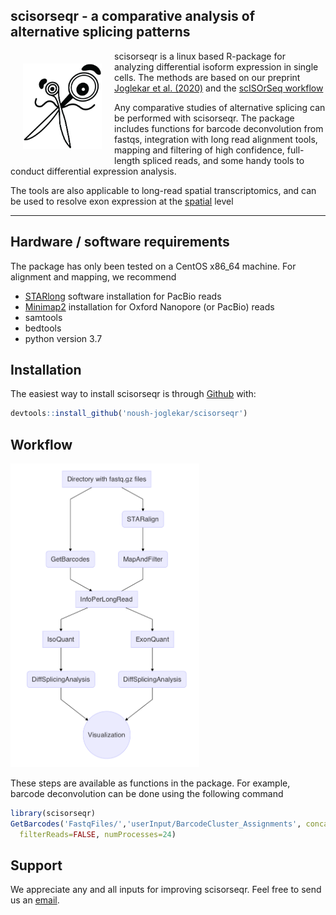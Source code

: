
<!-- README.md is generated from README.Rmd. Please edit that file -->

## scisorseqr - a comparative analysis of alternative splicing patterns

<img src="man/figures/scisorseqr.png" width="25%" style="float:left; padding:20px" />

scisorseqr is a linux based R-package for analyzing differential isoform
expression in single cells. The methods are based on our preprint
[Joglekar et al.
(2020)](https://www.biorxiv.org/content/10.1101/2020.08.27.268730v1) and
the [scISOrSeq
workflow](https://www.nature.com/articles/nbt.4259?draft=marketing)

Any comparative studies of alternative splicing can be performed with
scisorseqr. The package includes functions for barcode deconvolution
from fastqs, integration with long read alignment tools, mapping and
filtering of high confidence, full-length spliced reads, and some handy
tools to conduct differential expression analysis.

The tools are also applicable to long-read spatial transcriptomics, and
can be used to resolve exon expression at the
[spatial](https://isoformatlas.com/) level

-----

## Hardware / software requirements

The package has only been tested on a CentOS x86\_64 machine. For
alignment and mapping, we recommend

  - [STARlong](https://github.com/alexdobin/STAR/) software installation
    for PacBio reads
  - [Minimap2](https://github.com/lh3/minimap2) installation for Oxford
    Nanopore (or PacBio) reads
  - samtools
  - bedtools
  - python version 3.7

## Installation

The easiest way to install scisorseqr is through
[Github](https://github.com) with:

``` r
devtools::install_github('noush-joglekar/scisorseqr')
```

## Workflow

<img src="man/figures/README-flow-1.png" width="60%" />

These steps are available as functions in the package. For example,
barcode deconvolution can be done using the following command

``` r
library(scisorseqr)
GetBarcodes('FastqFiles/','userInput/BarcodeCluster_Assignments', concatenate=TRUE, 
  filterReads=FALSE, numProcesses=24)
```

## Support

We appreciate any and all inputs for improving scisorseqr. Feel free to
send us an [email](mailto:anj2026@med.cornell.edu).
